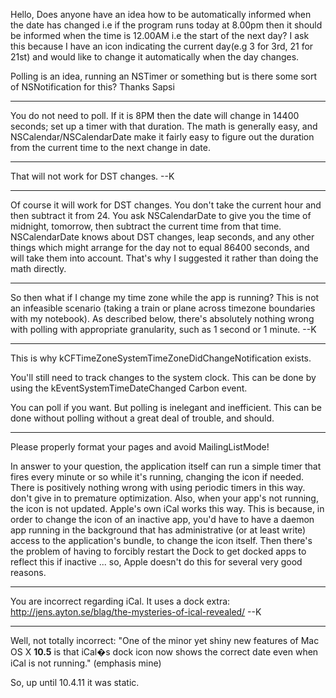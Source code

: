 

Hello,
Does anyone have an idea how to be automatically informed when the date has changed i.e if the program runs today at 8.00pm then it should be informed when the time is 12.00AM i.e the start of the next day? I ask this because I have an icon indicating the current day(e.g 3 for 3rd, 21 for 21st) and would like to change it automatically when the day changes.

Polling is an idea, running an NSTimer or something but is there some sort of NSNotification for this?
Thanks
Sapsi

----
You do not need to poll. If it is 8PM then the date will change in 14400 seconds; set up a timer with that duration. The math is generally easy, and NSCalendar/NSCalendarDate make it fairly easy to figure out the duration from the current time to the next change in date.

----
That will not work for DST changes. --K

----
Of course it will work for DST changes. You don't take the current hour and then subtract it from 24. You ask NSCalendarDate to give you the time of midnight, tomorrow, then subtract the current time from that time. NSCalendarDate knows about DST changes, leap seconds, and any other things which might arrange for the day not to equal 86400 seconds, and will take them into account. That's why I suggested it rather than doing the math directly.

----
So then what if I change my time zone while the app is running?  This is not an infeasible scenario (taking a train or plane across timezone boundaries with my notebook).  As described below, there's absolutely nothing wrong with polling with appropriate granularity, such as 1 second or 1 minute. --K

----
This is why kCFTimeZoneSystemTimeZoneDidChangeNotification exists.

You'll still need to track changes to the system clock. This can be done by using the kEventSystemTimeDateChanged Carbon event.

You can poll if you want. But polling is inelegant and inefficient. This can be done without polling without a great deal of trouble, and should.

----
Please properly format your pages and avoid MailingListMode!

In answer to your question, the application itself can run a simple timer that fires every minute or so while it's running, changing the icon if needed. There is positively nothing wrong with using periodic timers in this way. don't give in to premature optimization. Also, when your app's not running, the icon is not updated. Apple's own iCal works this way. This is because, in order to change the icon of an inactive app, you'd have to have a daemon app running in the background that has administrative (or at least write) access to the application's bundle, to change the icon itself. Then there's the problem of having to forcibly restart the Dock to get docked apps to reflect this if inactive ... so, Apple doesn't do this for several very good reasons.

----
You are incorrect regarding iCal.  It uses a dock extra: http://jens.ayton.se/blag/the-mysteries-of-ical-revealed/ --K

----

Well, not totally incorrect: "One of the minor yet shiny new features of Mac OS X **10.5** is that iCal�s dock icon now shows the correct date even when iCal is not running." (emphasis mine)  

So, up until 10.4.11 it was static.
